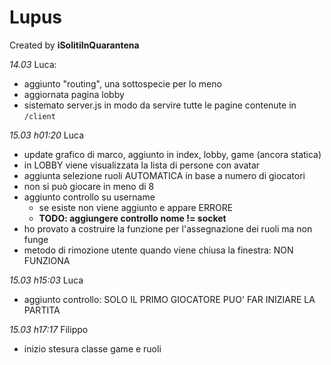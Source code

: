 # Lupus

Created by **iSolitiInQuarantena**

*14.03*
Luca:
- aggiunto "routing", una sottospecie per lo meno
- aggiornata pagina lobby
- sistemato server.js in modo da servire tutte le pagine contenute in ```/client```

*15.03 h01:20*
Luca
- update grafico di marco, aggiunto in index, lobby, game (ancora statica)
- in LOBBY viene visualizzata la lista di persone con avatar
- aggiunta selezione ruoli AUTOMATICA in base a numero di giocatori
- non si può giocare in meno di 8
- aggiunto controllo su username
    - se esiste non viene aggiunto e appare ERRORE
    - **TODO: aggiungere controllo nome != socket**
- ho provato a costruire la funzione per l'assegnazione dei ruoli ma non funge
- metodo di rimozione utente quando viene chiusa la finestra: NON FUNZIONA

*15.03 h15:03*
Luca
- aggiunto controllo: SOLO IL PRIMO GIOCATORE PUO' FAR INIZIARE LA PARTITA

*15.03 h17:17*
Filippo
- inizio stesura classe game e ruoli